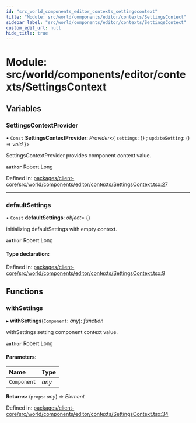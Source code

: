 ```yaml
---
id: "src_world_components_editor_contexts_settingscontext"
title: "Module: src/world/components/editor/contexts/SettingsContext"
sidebar_label: "src/world/components/editor/contexts/SettingsContext"
custom_edit_url: null
hide_title: true
---
```


# Module: src/world/components/editor/contexts/SettingsContext

## Variables

### SettingsContextProvider

• `Const` **SettingsContextProvider**: *Provider*<{ `settings`: {} ; `updateSetting`: () => *void*  }\>

SettingsContextProvider provides component context value.

**`author`** Robert Long

Defined in: [packages/client-core/src/world/components/editor/contexts/SettingsContext.tsx:27](https://github.com/xr3ngine/xr3ngine/blob/2d83606b6/packages/client-core/src/world/components/editor/contexts/SettingsContext.tsx#L27)

___

### defaultSettings

• `Const` **defaultSettings**: *object*= {}

initializing defaultSettings with empty context.

**`author`** Robert Long

#### Type declaration:

Defined in: [packages/client-core/src/world/components/editor/contexts/SettingsContext.tsx:9](https://github.com/xr3ngine/xr3ngine/blob/2d83606b6/packages/client-core/src/world/components/editor/contexts/SettingsContext.tsx#L9)

## Functions

### withSettings

▸ **withSettings**(`Component`: *any*): *function*

withSettings setting component context value.

**`author`** Robert Long

#### Parameters:

| Name | Type |
| :------ | :------ |
| `Component` | *any* |

**Returns:** (`props`: *any*) => *Element*

Defined in: [packages/client-core/src/world/components/editor/contexts/SettingsContext.tsx:34](https://github.com/xr3ngine/xr3ngine/blob/2d83606b6/packages/client-core/src/world/components/editor/contexts/SettingsContext.tsx#L34)
